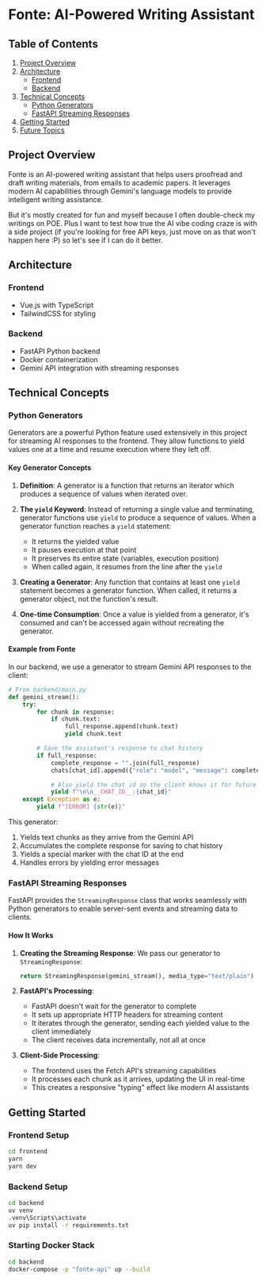 # Fonte: AI-Powered Writing Assistant

## Table of Contents

1. [Project Overview](#project-overview)
2. [Architecture](#architecture)
   - [Frontend](#frontend)
   - [Backend](#backend)
3. [Technical Concepts](#technical-concepts)
   - [Python Generators](#python-generators)
   - [FastAPI Streaming Responses](#fastapi-streaming-responses)
4. [Getting Started](#getting-started)
5. [Future Topics](#future-topics)

## Project Overview

Fonte is an AI-powered writing assistant that helps users proofread and draft writing materials, from emails to academic papers. It leverages modern AI capabilities through Gemini's language models to provide intelligent writing assistance.

But it's mostly created for fun and myself because I often double-check my writings on POE. Plus I want to test how true the AI vibe coding craze is with a side project (if you're looking for free API keys, just move on as that won't happen here :P) so let's see if I can do it better.

## Architecture

### Frontend

- Vue.js with TypeScript
- TailwindCSS for styling

### Backend

- FastAPI Python backend
- Docker containerization
- Gemini API integration with streaming responses

## Technical Concepts

### Python Generators

Generators are a powerful Python feature used extensively in this project for streaming AI responses to the frontend. They allow functions to yield values one at a time and resume execution where they left off.

#### Key Generator Concepts

1. **Definition**: A generator is a function that returns an iterator which produces a sequence of values when iterated over.

2. **The `yield` Keyword**: Instead of returning a single value and terminating, generator functions use `yield` to produce a sequence of values. When a generator function reaches a `yield` statement:

   - It returns the yielded value
   - It pauses execution at that point
   - It preserves its entire state (variables, execution position)
   - When called again, it resumes from the line after the `yield`

3. **Creating a Generator**: Any function that contains at least one `yield` statement becomes a generator function. When called, it returns a generator object, not the function's result.

4. **One-time Consumption**: Once a value is yielded from a generator, it's consumed and can't be accessed again without recreating the generator.

#### Example from Fonte

In our backend, we use a generator to stream Gemini API responses to the client:

```python
# From backend/main.py
def gemini_stream():
    try:
        for chunk in response:
            if chunk.text:
                full_response.append(chunk.text)
                yield chunk.text

        # Save the assistant's response to chat history
        if full_response:
            complete_response = "".join(full_response)
            chats[chat_id].append({"role": "model", "message": complete_response})

            # Also yield the chat_id so the client knows it for future messages
            yield f"\n\n__CHAT_ID__:{chat_id}"
    except Exception as e:
        yield f"[ERROR] {str(e)}"
```

This generator:

1. Yields text chunks as they arrive from the Gemini API
2. Accumulates the complete response for saving to chat history
3. Yields a special marker with the chat ID at the end
4. Handles errors by yielding error messages

### FastAPI Streaming Responses

FastAPI provides the `StreamingResponse` class that works seamlessly with Python generators to enable server-sent events and streaming data to clients.

#### How It Works

1. **Creating the Streaming Response**: We pass our generator to `StreamingResponse`:

   ```python
   return StreamingResponse(gemini_stream(), media_type="text/plain")
   ```

2. **FastAPI's Processing**:

   - FastAPI doesn't wait for the generator to complete
   - It sets up appropriate HTTP headers for streaming content
   - It iterates through the generator, sending each yielded value to the client immediately
   - The client receives data incrementally, not all at once

3. **Client-Side Processing**:
   - The frontend uses the Fetch API's streaming capabilities
   - It processes each chunk as it arrives, updating the UI in real-time
   - This creates a responsive "typing" effect like modern AI assistants

## Getting Started

### Frontend Setup

```bash
cd frontend
yarn
yarn dev
```

### Backend Setup

```bash
cd backend
uv venv
.venv\Scripts\activate
uv pip install -r requirements.txt
```

### Starting Docker Stack

```bash
cd backend
docker-compose -p "fonte-api" up --build
```

